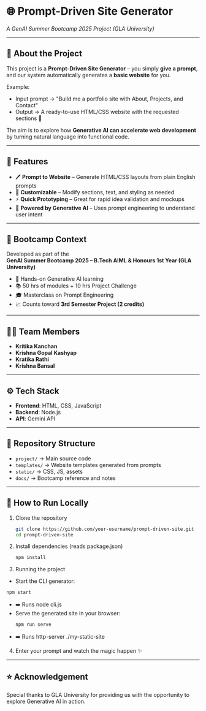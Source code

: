 # 🌐 Prompt-Driven Site Generator
_A GenAI Summer Bootcamp 2025 Project (GLA University)_

---

## 📌 About the Project
This project is a **Prompt-Driven Site Generator** – you simply **give a prompt**, and our system automatically generates a **basic website** for you.  

Example:  
- Input prompt → "Build me a portfolio site with About, Projects, and Contact"  
- Output → A ready-to-use HTML/CSS website with the requested sections 🎉  

The aim is to explore how **Generative AI can accelerate web development** by turning natural language into functional code.

---

## 🚀 Features
- 🖊️ **Prompt to Website** – Generate HTML/CSS layouts from plain English prompts  
- 🎨 **Customizable** – Modify sections, text, and styling as needed  
- ⚡ **Quick Prototyping** – Great for rapid idea validation and mockups  
- 🤖 **Powered by Generative AI** – Uses prompt engineering to understand user intent  

---

## 🏫 Bootcamp Context
Developed as part of the  
**GenAI Summer Bootcamp 2025 – B.Tech AIML & Honours 1st Year (GLA University)**  

- 🧠 Hands-on Generative AI learning  
- 📚 50 hrs of modules + 10 hrs Project Challenge  
- 🎓 Masterclass on Prompt Engineering  
- 📈 Counts toward **3rd Semester Project (2 credits)**  

---

## 👩‍💻 Team Members
- **Kritika Kanchan**  
- **Krishna Gopal Kashyap**  
- **Kratika Rathi**  
- **Krishna Bansal**  

---

## ⚙️ Tech Stack
- **Frontend**: HTML, CSS, JavaScript  
- **Backend**: Node.js  
- **API**: Gemini API  

---

## 📂 Repository Structure
- `project/` → Main source code  
- `templates/` → Website templates generated from prompts  
- `static/` → CSS, JS, assets  
- `docs/` → Bootcamp reference and notes  

---

## 🚀 How to Run Locally

1. Clone the repository  
   ```bash
   git clone https://github.com/your-username/prompt-driven-site.git
   cd prompt-driven-site
   ```
2. Install dependencies (reads package.json)
   ```bash
   npm install
   ```
3. Running the project
  - Start the CLI generator:
   ```bash
   npm start
   ```
  - ➡️ Runs node cli.js
  - Serve the generated site in your browser:
    ```bash
    npm run serve
    ```
  - ➡️ Runs http-server ./my-static-site
4. Enter your prompt and watch the magic happen ✨

---
## ⭐ Acknowledgement

Special thanks to GLA University for providing us with the opportunity to explore Generative AI in action.
